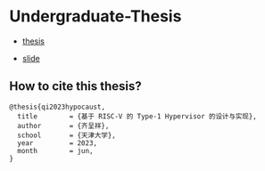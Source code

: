 # Undergraduate-Thesis

- [thesis](thesis/thesis.pdf)

- [slide](slide/slide.pdf)

## How to cite this thesis?

```
@thesis{qi2023hypocaust,
  title        = {基于 RISC-V 的 Type-1 Hypervisor 的设计与实现},
  author       = {齐呈祥},
  school       = {天津大学},
  year         = 2023,
  month        = jun,
}
```
